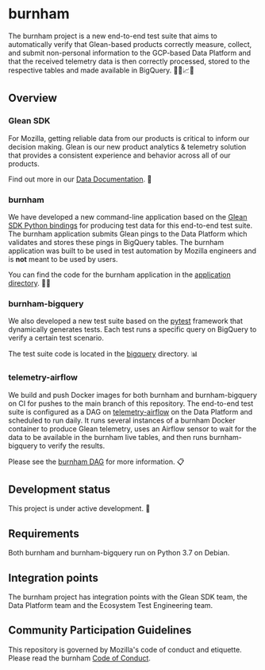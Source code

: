 # burnham

The burnham project is a new end-to-end test suite that aims to automatically
verify that Glean-based products correctly measure, collect, and submit
non-personal information to the GCP-based Data Platform and that the received
telemetry data is then correctly processed, stored to the respective tables and
made available in BigQuery. 👩‍🚀📈🤖

## Overview

### Glean SDK

For Mozilla, getting reliable data from our products is critical to inform
our decision making. Glean is our new product analytics & telemetry solution
that provides a consistent experience and behavior across all of our
products.

Find out more in our [Data Documentation][data_documentation]. 📝

### burnham

We have developed a new command-line application based on the [Glean SDK
Python bindings][glean_sdk] for producing test data for this end-to-end test
suite. The burnham application submits Glean pings to the Data Platform which
validates and stores these pings in BigQuery tables. The burnham application
was built to be used in test automation by Mozilla engineers and is **not**
meant to be used by users.

You can find the code for the burnham application in the [application
directory][application]. 👩‍🚀

### burnham-bigquery

We also developed a new test suite based on the [pytest][pytest] framework
that dynamically generates tests. Each test runs a specific query on BigQuery
to verify a certain test scenario.

The test suite code is located in the [bigquery][bigquery] directory. 📊

### telemetry-airflow

We build and push Docker images for both burnham and burnham-bigquery on CI
for pushes to the main branch of this repository. The end-to-end test suite
is configured as a DAG on [telemetry-airflow][telemetry-airflow] on the Data
Platform and scheduled to run daily. It runs several instances of a burnham
Docker container to produce Glean telemetry, uses an Airflow sensor to wait
for the data to be available in the burnham live tables, and then runs
burnham-bigquery to verify the results.

Please see the [burnham DAG][airflow_dag] for more information. 📋

## Development status

This project is under active development. 🚧

## Requirements

Both burnham and burnham-bigquery run on Python 3.7 on Debian.

## Integration points

The burnham project has integration points with the Glean SDK team, the Data
Platform team and the Ecosystem Test Engineering team.

## Community Participation Guidelines

This repository is governed by Mozilla's code of conduct and etiquette. Please
read the burnham [Code of Conduct][code_of_conduct].

[application]: /application
[code_of_conduct]: /CODE_OF_CONDUCT.md
[bigquery]: /bigquery
[airflow_dag]: https://github.com/mozilla/telemetry-airflow/blob/master/dags/burnham.py
[data_documentation]: https://docs.telemetry.mozilla.org/concepts/glean/glean.html
[pytest]: https://pypi.org/project/pytest/
[glean_sdk]: https://pypi.org/project/glean-sdk/
[telemetry-airflow]: https://github.com/mozilla/telemetry-airflow
